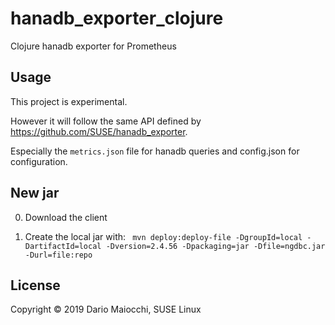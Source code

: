 # hanadb_exporter_clojure

Clojure hanadb exporter for Prometheus

## Usage

This project is experimental.

However it will follow the same API defined by https://github.com/SUSE/hanadb_exporter.

Especially the `metrics.json` file for hanadb queries and config.json for configuration.

## New jar 

0) Download the client

1) Create the local jar with:
``` mvn deploy:deploy-file -DgroupId=local -DartifactId=local -Dversion=2.4.56 -Dpackaging=jar -Dfile=ngdbc.jar -Durl=file:repo```

## License

Copyright © 2019 Dario Maiocchi, SUSE Linux 
